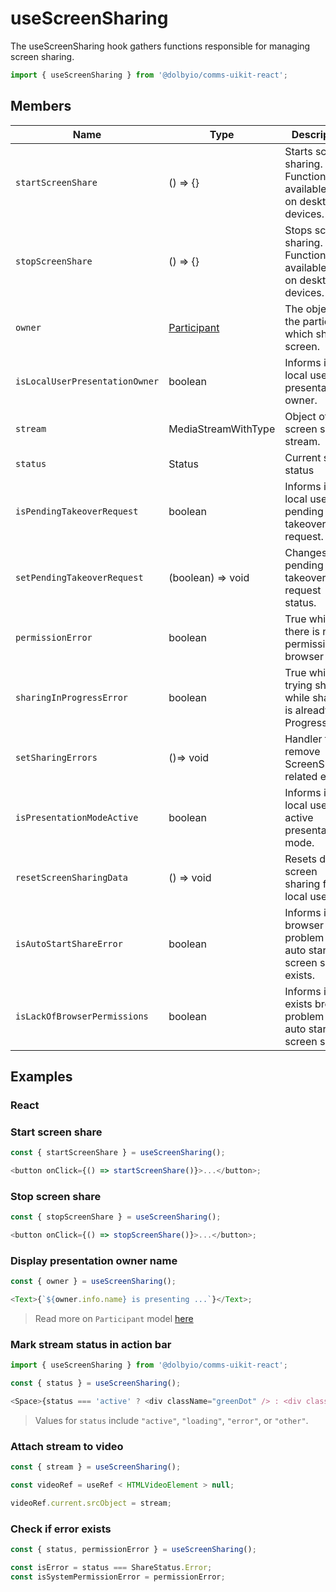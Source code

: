 # useScreenSharing

The useScreenSharing hook gathers functions responsible for managing screen sharing.

```javascript
import { useScreenSharing } from '@dolbyio/comms-uikit-react';
```

## Members

| Name                           | Type                                                                                          | Description                                                        |
| ------------------------------ | --------------------------------------------------------------------------------------------- | ------------------------------------------------------------------ |
| `startScreenShare`             | () => {}                                                                                      | Starts screen sharing. Function available only on desktop devices. |
| `stopScreenShare`              | () => {}                                                                                      | Stops screen sharing. Function available only on desktop devices.  |
| `owner`                        | [Participant](https://docs.dolby.io/communications-apis/docs/js-client-sdk-model-participant) | The object of the participant which sharing screen.                |
| `isLocalUserPresentationOwner` | boolean                                                                                       | Informs if local user is presentation owner.                       |
| `stream`                       | MediaStreamWithType                                                                           | Object of screen share stream.                                     |
| `status`                       | Status                                                                                        | Current share status                                               |
| `isPendingTakeoverRequest`     | boolean                                                                                       | Informs if local user has pending takeover request.                |
| `setPendingTakeoverRequest`    | (boolean) => void                                                                             | Changes pending takeover request status.                           |
| `permissionError`              | boolean                                                                                       | True while there is no permission for browser                      |
| `sharingInProgressError`       | boolean                                                                                       | True while trying share while sharing is already in Progress       |
| `setSharingErrors`             | ()=> void                                                                                     | Handler to remove ScreenSharing related errors                     |
| `isPresentationModeActive`     | boolean                                                                                       | Informs if local user has active presentation mode.                |
| `resetScreenSharingData`       | () => void                                                                                    | Resets data of screen sharing for local user.                      |
| `isAutoStartShareError`        | boolean                                                                                       | Informs if a browser problem with auto start screen share exists.  |
| `isLackOfBrowserPermissions`   | boolean                                                                                       | Informs if exists browser problem with auto start screen share.    |

## Examples

### React

### Start screen share

```javascript
const { startScreenShare } = useScreenSharing();

<button onClick={() => startScreenShare()}>...</button>;
```

### Stop screen share

```javascript
const { stopScreenShare } = useScreenSharing();

<button onClick={() => stopScreenShare()}>...</button>;
```

### Display presentation owner name

```javascript
const { owner } = useScreenSharing();

<Text>{`${owner.info.name} is presenting ...`}</Text>;
```

> Read more on `Participant` model [here](https://docs.dolby.io/communications-apis/docs/js-client-sdk-model-participant)

### Mark stream status in action bar

```javascript
import { useScreenSharing } from '@dolbyio/comms-uikit-react';

const { status } = useScreenSharing();

<Space>{status === 'active' ? <div className="greenDot" /> : <div className="redDot" />}</Space>;
```

> Values for `status` include `"active"`, `"loading"`, `"error"`, or `"other"`.

### Attach stream to video

```javascript
const { stream } = useScreenSharing();

const videoRef = useRef < HTMLVideoElement > null;

videoRef.current.srcObject = stream;
```

### Check if error exists

```javascript
const { status, permissionError } = useScreenSharing();

const isError = status === ShareStatus.Error;
const isSystemPermissionError = permissionError;
```
